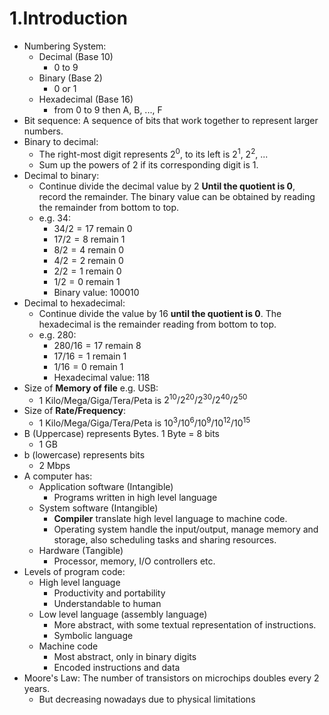 # 1.Introduction
- Numbering System:
  - Decimal (Base 10)
    - 0 to 9
  - Binary (Base 2)
    - 0 or 1
  - Hexadecimal (Base 16)
    - from 0 to 9 then A, B, ..., F
- Bit sequence: A sequence of bits that work together to represent larger numbers.
- Binary to decimal:
  - The right-most digit represents $2^0$, to its left is $2^1$, $2^2$, ...
  - Sum up the powers of 2 if its corresponding digit is 1.
- Decimal to binary:
  - Continue divide the decimal value by 2 **Until the quotient is 0**, record the remainder. The binary value can be obtained by reading the remainder from bottom to top.
  - e.g. 34:
    - $34/2=17$ remain 0
    - $17/2=8$ remain 1
    - $8/2=4$ remain 0
    - $4/2=2$ remain 0
    - $2/2=1$ remain 0
    - $1/2=0$ remain 1
    - Binary value: $100010$
- Decimal to hexadecimal:
  - Continue divide the value by 16 **until the quotient is 0**. The hexadecimal is the remainder reading from bottom to top.
  - e.g. 280:
    - $280/16=17$ remain 8
    - $17/16=1$ remain 1
    - $1/16=0$ remain 1
    - Hexadecimal value: 118
- Size of **Memory of file** e.g. USB:
  - 1 Kilo/Mega/Giga/Tera/Peta is $2^{10}/2^{20}/2^{30}/2^{40}/2^{50}$
- Size of **Rate/Frequency**:
  - 1 Kilo/Mega/Giga/Tera/Peta is $10^3/10^6/10^9/10^{12}/10^{15}$
- B (Uppercase) represents Bytes. 1 Byte = 8 bits
  - 1 GB
- b (lowercase) represents bits
  - 2 Mbps
- A computer has:
  - Application software (Intangible)
    - Programs written in high level language
  - System software (Intangible)
    - **Compiler** translate high level language to machine code.
    - Operating system handle the input/output, manage memory and storage, also scheduling tasks and sharing resources.
  - Hardware (Tangible)
    - Processor, memory, I/O controllers etc.
- Levels of program code:
  - High level language
    - Productivity and portability
    - Understandable to human
  - Low level language (assembly language)
    - More abstract, with some textual representation of instructions.
    - Symbolic language
  - Machine code
    - Most abstract, only in binary digits
    - Encoded instructions and data
- Moore's Law: The number of transistors on microchips doubles every 2 years.
  - But decreasing nowadays due to physical limitations